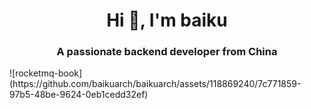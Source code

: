 <h1 align="center">Hi 👋, I'm baiku</h1>
<h3 align="center">A passionate backend developer from China</h3>
![rocketmq-book](https://github.com/baikuarch/baikuarch/assets/118869240/7c771859-97b5-48be-9624-0eb1cedd32ef)

<!--
**baikuarch/baikuarch** is a ✨ _special_ ✨ repository because its `README.md` (this file) appears on your GitHub profile.

Here are some ideas to get you started:

- 🔭 I’m currently working on ...
- 🌱 I’m currently learning ...
- 👯 I’m looking to collaborate on ...
- 🤔 I’m looking for help with ...
- 💬 Ask me about ...
- 📫 How to reach me: ...
- 😄 Pronouns: ...
- ⚡ Fun fact: ...
-->
